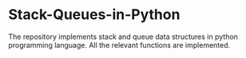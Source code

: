# Stack-Queues-in-Python
The repository implements stack and queue data structures in python programming language. All the relevant functions are implemented.

